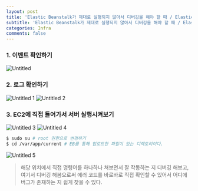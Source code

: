 ```yaml
---
layout: post
title: 'Elastic Beanstalk가 제대로 실행되지 않아서 디버깅을 해야 할 때 / Elastic Beanstalk 디버깅 방법'
subtitle: 'Elastic Beanstalk가 제대로 실행되지 않아서 디버깅을 해야 할 때 / Elastic Beanstalk 디버깅 방법'
categories: Infra
comments: false
---
```


### 1. 이벤트 확인하기

![Untitled](https://user-images.githubusercontent.com/41244373/181148117-0b9622ac-483a-410e-bfbb-cf92dc9623b5.png)

### 2. 로그 확인하기

![Untitled 1](https://user-images.githubusercontent.com/41244373/181148168-faa82b64-a2ae-4c14-b8ec-e5338387ee52.png)
![Untitled 2](https://user-images.githubusercontent.com/41244373/181148188-bc649d4d-7a1a-4c87-aee3-662190602ec0.png)

### 3. EC2에 직접 들어가서 서버 실행시켜보기

![Untitled 3](https://user-images.githubusercontent.com/41244373/181148209-c1c1f8fb-10e2-42d3-9a8d-ad5a3d5b8144.png)
![Untitled 4](https://user-images.githubusercontent.com/41244373/181148212-c0b64ba4-52d8-4cfe-8967-a01725c47559.png)

```bash
$ sudo su # root 권한으로 변경하기
$ cd /var/app/current # EB를 통해 업로드한 파일이 있는 디렉토리이다.
```

![Untitled 5](https://user-images.githubusercontent.com/41244373/181148214-ebc6cc8e-baa5-4b53-989e-2e42868e28a5.png)

> 해당 위치에서 직접 명령어를 하나하나 쳐보면서 잘 작동하는 지 디버깅 해보고, 여기서 디버깅 해봄으로써 에러 코드를 바로바로 직접 확인할 수 있어서 어디에 버그가 존재하는 지 쉽게 찾을 수 있다.